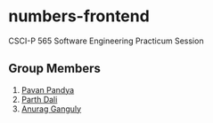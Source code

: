 # numbers-frontend
CSCI-P 565 Software Engineering Practicum Session

## Group Members
1) [Pavan Pandya](https://github.com/pavanpandya)
2) [Parth Dali](https://github.com/parthd06)
3) [Anurag Ganguly](https://github.com/Gangulys-99)
